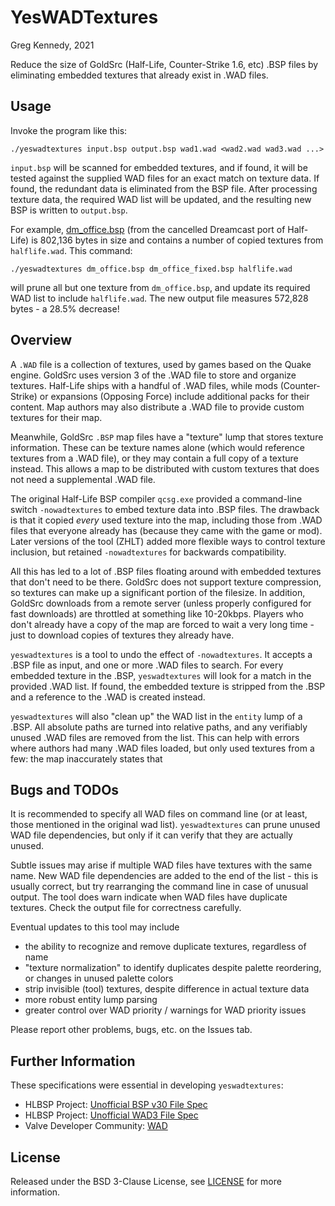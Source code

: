 # YesWADTextures
Greg Kennedy, 2021

Reduce the size of GoldSrc (Half-Life, Counter-Strike 1.6, etc) .BSP files by eliminating embedded textures that already exist in .WAD files.

## Usage
Invoke the program like this:

    ./yeswadtextures input.bsp output.bsp wad1.wad <wad2.wad wad3.wad ...>

`input.bsp` will be scanned for embedded textures, and if found, it will be tested against the supplied WAD files for an exact match on texture data.  If found, the redundant data is eliminated from the BSP file.  After processing texture data, the required WAD list will be updated, and the resulting new BSP is written to `output.bsp`.

For example, [dm\_office.bsp](https://www.moddb.com/games/half-life/addons/dm-office) (from the cancelled Dreamcast port of Half-Life) is 802,136 bytes in size and contains a number of copied textures from `halflife.wad`.  This command:

    ./yeswadtextures dm_office.bsp dm_office_fixed.bsp halflife.wad

will prune all but one texture from `dm_office.bsp`, and update its required WAD list to include `halflife.wad`.  The new output file measures 572,828 bytes - a 28.5% decrease!

## Overview
A `.WAD` file is a collection of textures, used by games based on the Quake engine.  GoldSrc uses version 3 of the .WAD file to store and organize textures.  Half-Life ships with a handful of .WAD files, while mods (Counter-Strike) or expansions (Opposing Force) include additional packs for their content.  Map authors may also distribute a .WAD file to provide custom textures for their map.

Meanwhile, GoldSrc `.BSP` map files have a "texture" lump that stores texture information.  These can be texture names alone (which would reference textures from a .WAD file), or they may contain a full copy of a texture instead.  This allows a map to be distributed with custom textures that does not need a supplemental .WAD file.

The original Half-Life BSP compiler `qcsg.exe` provided a command-line switch `-nowadtextures` to embed texture data into .BSP files.  The drawback is that it copied *every* used texture into the map, including those from .WAD files that everyone already has (because they came with the game or mod).  Later versions of the tool (ZHLT) added more flexible ways to control texture inclusion, but retained `-nowadtextures` for backwards compatibility.

All this has led to a lot of .BSP files floating around with embedded textures that don't need to be there.  GoldSrc does not support texture compression, so textures can make up a significant portion of the filesize.  In addition, GoldSrc downloads from a remote server (unless properly configured for fast downloads) are throttled at something like 10-20kbps.  Players who don't already have a copy of the map are forced to wait a very long time - just to download copies of textures they already have.

`yeswadtextures` is a tool to undo the effect of `-nowadtextures`.  It accepts a .BSP file as input, and one or more .WAD files to search.  For every embedded texture in the .BSP, `yeswadtextures` will look for a match in the provided .WAD list.  If found, the embedded texture is stripped from the .BSP and a reference to the .WAD is created instead.

`yeswadtextures` will also "clean up" the WAD list in the `entity` lump of a .BSP.  All absolute paths are turned into relative paths, and any verifiably unused .WAD files are removed from the list.  This can help with errors where authors had many .WAD files loaded, but only used textures from a few: the map inaccurately states that 

## Bugs and TODOs
It is recommended to specify all WAD files on command line (or at least, those mentioned in the original wad list).  `yeswadtextures` can prune unused WAD file dependencies, but only if it can verify that they are actually unused.

Subtle issues may arise if multiple WAD files have textures with the same name.  New WAD file dependencies are added to the end of the list - this is usually correct, but try rearranging the command line in case of unusual output.  The tool does warn indicate when WAD files have duplicate textures.  Check the output file for correctness carefully.

Eventual updates to this tool may include
* the ability to recognize and remove duplicate textures, regardless of name
* "texture normalization" to identify duplicates despite palette reordering, or changes in unused palette colors
* strip invisible (tool) textures, despite difference in actual texture data
* more robust entity lump parsing
* greater control over WAD priority / warnings for WAD priority issues

Please report other problems, bugs, etc. on the Issues tab.

## Further Information
These specifications were essential in developing `yeswadtextures`:
* HLBSP Project: [Unofficial BSP v30 File Spec](http://hlbsp.sourceforge.net/index.php?content=bspdef)
* HLBSP Project: [Unofficial WAD3 File Spec](http://hlbsp.sourceforge.net/index.php?content=waddef)
* Valve Developer Community: [WAD](https://developer.valvesoftware.com/wiki/WAD)

## License
Released under the BSD 3-Clause License, see [LICENSE](LICENSE) for more information.
